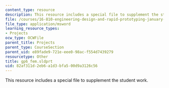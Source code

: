 ```yaml
---
content_type: resource
description: This resource includes a special file to supplement the student work.
file: /courses/16-810-engineering-design-and-rapid-prototyping-january-iap-2005/82af311d2eb6a1d3bfa500d9a3126c56_gp6_fem.sldprt
file_type: application/msword
learning_resource_types:
- Projects
ocw_type: OCWFile
parent_title: Projects
parent_type: CourseSection
parent_uid: e89fade9-721e-eee0-98ac-f554d7439279
resourcetype: Other
title: gp6_fem.sldprt
uid: 82af311d-2eb6-a1d3-bfa5-00d9a3126c56
---
```

This resource includes a special file to supplement the student work.

